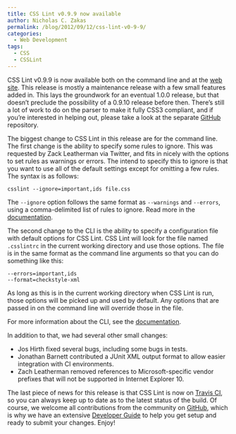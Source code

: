 ```yaml
---
title: CSS Lint v0.9.9 now available
author: Nicholas C. Zakas
permalink: /blog/2012/09/12/css-lint-v0-9-9/
categories:
  - Web Development
tags:
  - CSS
  - CSSLint
---
```

CSS Lint v0.9.9 is now available both on the command line and at the [web site][1]. This release is mostly a maintenance release with a few small features added in. This lays the groundwork for an eventual 1.0.0 release, but that doesn&#8217;t preclude the possibility of a 0.9.10 release before then. There&#8217;s still a lot of work to do on the parser to make it fully CSS3 compliant, and if you&#8217;re interested in helping out, please take a look at the separate [GitHub][2] repository.

The biggest change to CSS Lint in this release are for the command line. The first change is the ability to specify some rules to ignore. This was requested by Zack Leatherman via Twitter, and fits in nicely with the options to set rules as warnings or errors. The intend to specify this to ignore is that you want to use all of the default settings except for omitting a few rules. The syntax is as follows:

    csslint --ignore=important,ids file.css

The `--ignore` option follows the same format as `--warnings` and `--errors`, using a comma-delimited list of rules to ignore. Read more in the [documentation]().

The second change to the CLI is the ability to specify a configuration file with default options for CSS Lint. CSS Lint will look for the file named `.csslintrc` in the current working directory and use those options. The file is in the same format as the command line arguments so that you can do something like this:

    --errors=important,ids
    --format=checkstyle-xml

As long as this is in the current working directory when CSS Lint is run, those options will be picked up and used by default. Any options that are passed in on the command line will override those in the file.

For more information about the CLI, see the [documentation][3].

In addition to that, we had several other small changes:

  * Jos Hirth fixed several bugs, including some bugs in tests.
  * Jonathan Barnett contributed a JUnit XML output format to allow easier integration with CI environments.
  * Zach Leatherman removed references to Microsoft-specific vendor prefixes that will not be supported in Internet Explorer 10.

The last piece of news for this release is that CSS Lint is now on [Travis CI][4], so you can always keep up to date as to the latest status of the build. Of course, we welcome all contributions from the community on [GitHub][5], which is why we have an extensive [Developer Guide][6] to help you get setup and ready to submit your changes. Enjoy!

 [1]: http://csslint.net
 [2]: https://github.com/nzakas/parser-lib
 [3]: https://github.com/stubbornella/csslint/wiki/Command-line-interface
 [4]: http://travis-ci.org/stubbornella/csslint
 [5]: https://github.com/stubbornella/csslint
 [6]: https://github.com/stubbornella/csslint/wiki/Developer-Guide
